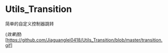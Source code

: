 # Utils_Transition
简单的自定义控制器跳转


(*效果图*)[https://github.com/Jiaguanglei0418/Utils_Transition/blob/master/transition.gif]
